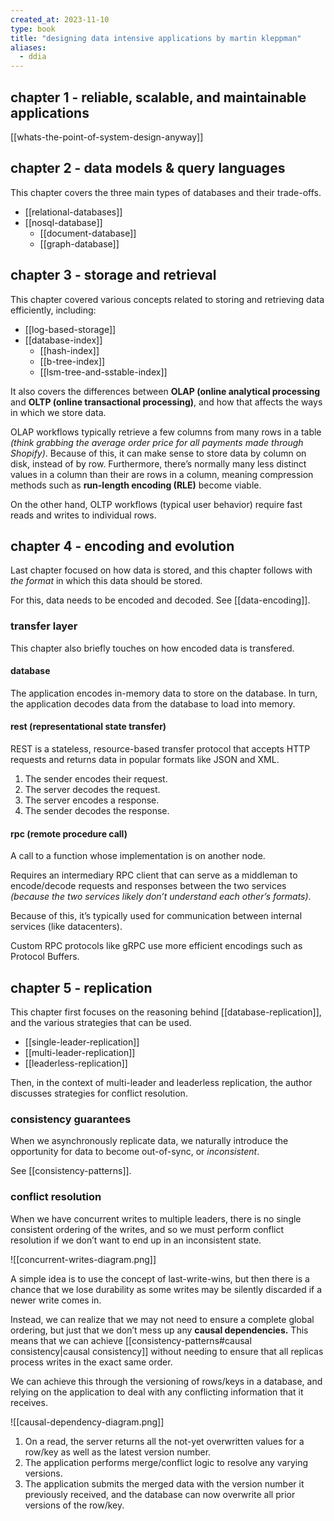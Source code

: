 ```yaml
---
created_at: 2023-11-10
type: book
title: "designing data intensive applications by martin kleppman"
aliases:
  - ddia
---
```


## chapter 1 - reliable, scalable, and maintainable applications

[[whats-the-point-of-system-design-anyway]]

## chapter 2 - data models & query languages

This chapter covers the three main types of databases and their trade-offs.

- [[relational-databases]]
- [[nosql-database]]
	- [[document-database]]
	- [[graph-database]]

## chapter 3 - storage and retrieval

This chapter covered various concepts related to storing and retrieving data efficiently, including:

- [[log-based-storage]]
- [[database-index]]
	- [[hash-index]]
	- [[b-tree-index]]
	- [[lsm-tree-and-sstable-index]]

It also covers the differences between **OLAP (online analytical processing** and **OLTP (online transactional processing)**, and how that affects the ways in which we store data.

OLAP workflows typically retrieve a few columns from many rows in a table *(think grabbing the average order price for all payments made through Shopify)*. Because of this, it can make sense to store data by column on disk, instead of by row. Furthermore, there’s normally many less distinct values in a column than their are rows in a column, meaning compression methods such as **run-length encoding (RLE)** become viable.

On the other hand, OLTP workflows (typical user behavior) require fast reads and writes to individual rows.

## chapter 4 - encoding and evolution

Last chapter focused on how data is stored, and this chapter follows with *the format* in which this data should be stored.

For this, data needs to be encoded and decoded. See [[data-encoding]].

### transfer layer

This chapter also briefly touches on how encoded data is transfered.

#### database

The application encodes in-memory data to store on the database. In turn, the application decodes data from the database to load into memory.

#### rest (representational state transfer)

REST is a stateless, resource-based transfer protocol that accepts HTTP requests and returns data in popular formats like JSON and XML.

1. The sender encodes their request.
2. The server decodes the request.
3. The server encodes a response.
4. The sender decodes the response.

#### rpc (remote procedure call)

A call to a function whose implementation is on another node.

Requires an intermediary RPC client that can serve as a middleman to encode/decode requests and responses between the two services *(because the two services likely don’t understand each other’s formats)*.

Because of this, it’s typically used for communication between internal services (like datacenters).

Custom RPC protocols like gRPC use more efficient encodings such as Protocol Buffers.

## chapter 5 - replication

This chapter first focuses on the reasoning behind [[database-replication]], and the various strategies that can be used.

- [[single-leader-replication]]
- [[multi-leader-replication]]
- [[leaderless-replication]]

Then, in the context of multi-leader and leaderless replication, the author discusses strategies for conflict resolution.

### consistency guarantees

When we asynchronously replicate data, we naturally introduce the opportunity for data to become out-of-sync, or *inconsistent*.

See [[consistency-patterns]].

### conflict resolution

When we have concurrent writes to multiple leaders, there is no single consistent ordering of the writes, and so we must perform conflict resolution if we don’t want to end up in an inconsistent state.

![[concurrent-writes-diagram.png]]

A simple idea is to use the concept of last-write-wins, but then there is a chance that we lose durability as some writes may be silently discarded if a newer write comes in.

Instead, we can realize that we may not need to ensure a complete global ordering, but just that we don’t mess up any **causal dependencies.** This means that we can achieve [[consistency-patterns#causal consistency|causal consistency]] without needing to ensure that all replicas process writes in the exact same order.

We can achieve this through the versioning of rows/keys in a database, and relying on the application to deal with any conflicting information that it receives.

![[causal-dependency-diagram.png]]

1. On a read, the server returns all the not-yet overwritten values for a row/key as well as the latest version number.
2. The application performs merge/conflict logic to resolve any varying versions.
3. The application submits the merged data with the version number it previously received, and the database can now overwrite all prior versions of the row/key.

